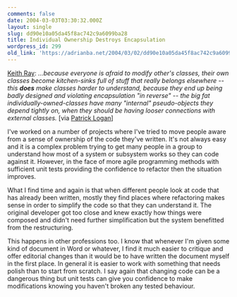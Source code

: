 ```yaml
---
comments: false
date: 2004-03-03T03:30:32.000Z
layout: single
slug: dd90e10a05da45f8ac742c9a6099ba28
title: Individual Ownership Destroys Encapsulation
wordpress_id: 299
old_link: 'https://adrianba.net/2004/03/02/dd90e10a05da45f8ac742c9a6099ba28/'
---
```

[
Keith Ray](http://homepage.mac.com/keithray/blog/2004/03/01#OwnershipDestroysEncapsulation): _...because everyone is afraid to modify other's
classes, their own classes become kitchen-sinks full of stuff that
really belongs elsewhere -- this **does** make classes harder to
understand, because they end up being badly designed and violating
encapsulation "in reverse" -- the big fat
individually-owned-classes have many "internal" pseudo-objects they
depend tightly on, when they should be having looser connections
with external classes._ [via
[
Patrick Logan](http://patricklogan.blogspot.com/archives/2004_02_29_patricklogan_archive.html#107820097161151570)]

I've worked on a number of projects where I've tried to move
people aware from a sense of ownership of the code they've written.
It's not always easy and it is a complex problem trying to get many
people in a group to understand how most of a system or subsystem
works so they can code against it. However, in the face of more
agile programming methods with sufficient unit tests providing the
confidence to refactor then the situation improves.

What I find time and again is that when different people look at
code that has already been written, mostly they find places where
refactoring makes sense in order to simplify the code so that they
can understand it. The original developer got too close and knew
exactly how things were composed and didn't need further
simplification but the system benefitted from the
restructuring.

This happens in other professions too. I know that whenever I'm
given some kind of document in Word or whatever, I find it much
easier to critique and offer editorial changes than it would be to
have written the document myself in the first place. In general it
is easier to work with something that needs polish than to start
from scratch. I say again that changing code can be a dangerous
thing but unit tests can give you confidence to make modifications
knowing you haven't broken any tested behaviour.

